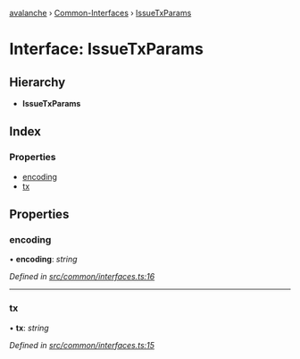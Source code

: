 [avalanche](../README.md) › [Common-Interfaces](../modules/common_interfaces.md) › [IssueTxParams](common_interfaces.issuetxparams.md)

# Interface: IssueTxParams

## Hierarchy

* **IssueTxParams**

## Index

### Properties

* [encoding](common_interfaces.issuetxparams.md#encoding)
* [tx](common_interfaces.issuetxparams.md#tx)

## Properties

###  encoding

• **encoding**: *string*

*Defined in [src/common/interfaces.ts:16](https://github.com/ava-labs/avalanchejs/blob/ca67b81/src/common/interfaces.ts#L16)*

___

###  tx

• **tx**: *string*

*Defined in [src/common/interfaces.ts:15](https://github.com/ava-labs/avalanchejs/blob/ca67b81/src/common/interfaces.ts#L15)*
